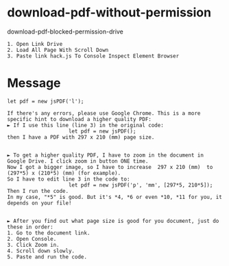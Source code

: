 # download-pdf-without-permission
download-pdf-blocked-permission-drive

```
1. Open Link Drive
2. Load All Page With Scroll Down
3. Paste link hack.js To Console Inspect Element Browser
```

# Message
``` To download a landscape PDF file, basically you have to change line 3 in the code to:
let pdf = new jsPDF('l');

If there's any errors, please use Google Chrome. This is a more specific hint to download a higher quality PDF:
► If I use this line (line 3) in the original code:
                    let pdf = new jsPDF();
then I have a PDF with 297 x 210 (mm) page size.


► To get a higher quality PDF, I have to zoom in the document in Google Drive. I click zoom in button ONE time.
Now I got a bigger image, so I have to increase  297 x 210 (mm)  to  (297*5) x (210*5) (mm) (for example).
So I have to edit line 3 in the code to:
                    let pdf = new jsPDF('p', 'mm', [297*5, 210*5]);
Then I run the code.
In my case, "*5" is good. But it's *4, *6 or even *10, *11 for you, it depends on your file!


► After you find out what page size is good for you document, just do these in order:
1. Go to the document link.
2. Open Console.
3. Click Zoom in.
4. Scroll down slowly.
5. Paste and run the code.
```
